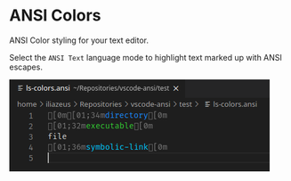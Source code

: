 # ANSI Colors

ANSI Color styling for your text editor.

Select the `ANSI Text` language mode to highlight text marked up with ANSI escapes.

![screenshot](images/screenshot.png)
